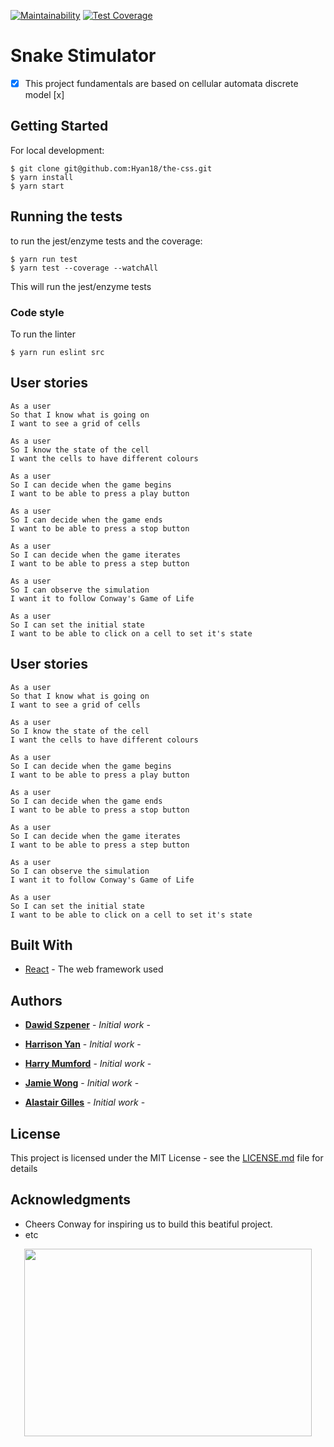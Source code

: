 [![Maintainability](https://api.codeclimate.com/v1/badges/a99a88d28ad37a79dbf6/maintainability)](https://codeclimate.com/github/codeclimate/codeclimate/maintainability)
[![Test Coverage](https://api.codeclimate.com/v1/badges/a99a88d28ad37a79dbf6/test_coverage)](https://codeclimate.com/github/codeclimate/codeclimate/test_coverage)


# Snake Stimulator

- [x] This project fundamentals are based on cellular automata discrete model [x]

## Getting Started

For local development:

```
$ git clone git@github.com:Hyan18/the-css.git
$ yarn install
$ yarn start
```

## Running the tests

to run the jest/enzyme tests and the coverage:

```
$ yarn run test
$ yarn test --coverage --watchAll
```

This will run the jest/enzyme tests

### Code style

To run the linter

```
$ yarn run eslint src
```
## User stories

```
As a user
So that I know what is going on
I want to see a grid of cells

As a user
So I know the state of the cell
I want the cells to have different colours

As a user
So I can decide when the game begins
I want to be able to press a play button

As a user
So I can decide when the game ends
I want to be able to press a stop button

As a user
So I can decide when the game iterates
I want to be able to press a step button

As a user
So I can observe the simulation
I want it to follow Conway's Game of Life

As a user
So I can set the initial state
I want to be able to click on a cell to set it's state
```

## User stories

```
As a user
So that I know what is going on
I want to see a grid of cells

As a user
So I know the state of the cell
I want the cells to have different colours

As a user
So I can decide when the game begins
I want to be able to press a play button

As a user
So I can decide when the game ends
I want to be able to press a stop button

As a user
So I can decide when the game iterates
I want to be able to press a step button

As a user
So I can observe the simulation
I want it to follow Conway's Game of Life

As a user
So I can set the initial state
I want to be able to click on a cell to set it's state
```

## Built With

* [React](https://reactjs.org/) - The web framework used

## Authors


* **[Dawid Szpener](https://github.com/DawidSzpener)** - *Initial work* - 


* **[Harrison Yan](https://github.com/Hyan18)** - *Initial work* - 


* **[Harry Mumford](https://github.com/HarryMumford)** - *Initial work* - 


* **[Jamie Wong](https://github.com/Jamie95187)** - *Initial work* - 


* **[Alastair Gilles](https://github.com/ffgi-es)** - *Initial work* - 



## License

This project is licensed under the MIT License - see the [LICENSE.md](LICENSE.md) file for details

## Acknowledgments

* Cheers Conway for inspiring us to build this beatiful project.
* etc

<p align="center">
  <img width="460" height="300" src="https://i.imgur.com/145qmP7.png">
</p>
